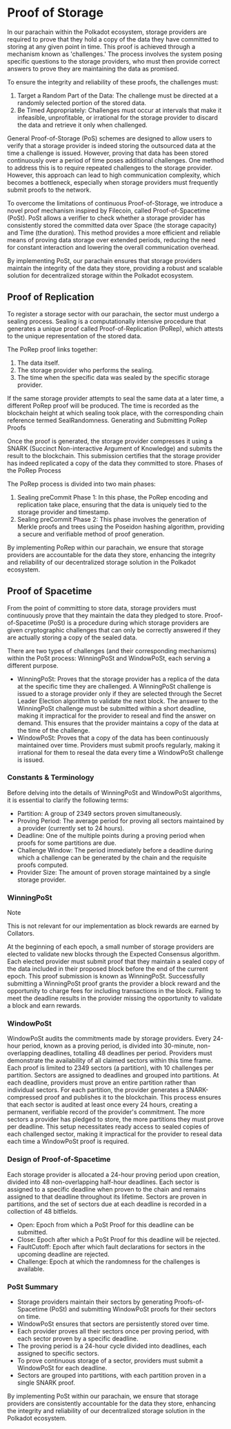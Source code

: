 # Proof of Storage

In our parachain within the Polkadot ecosystem, storage providers are required to prove that they hold a copy of the data they have committed to storing at any given point in time. This proof is achieved through a mechanism known as 'challenges.' The process involves the system posing specific questions to the storage providers, who must then provide correct answers to prove they are maintaining the data as promised.

To ensure the integrity and reliability of these proofs, the challenges must:

1. Target a Random Part of the Data: The challenge must be directed at a randomly selected portion of the stored data.
2. Be Timed Appropriately: Challenges must occur at intervals that make it infeasible, unprofitable, or irrational for the storage provider to discard the data and retrieve it only when challenged.

General Proof-of-Storage (PoS) schemes are designed to allow users to verify that a storage provider is indeed storing the outsourced data at the time a challenge is issued. However, proving that data has been stored continuously over a period of time poses additional challenges. One method to address this is to require repeated challenges to the storage provider. However, this approach can lead to high communication complexity, which becomes a bottleneck, especially when storage providers must frequently submit proofs to the network.

To overcome the limitations of continuous Proof-of-Storage, we introduce a novel proof mechanism inspired by Filecoin, called Proof-of-Spacetime (PoSt). PoSt allows a verifier to check whether a storage provider has consistently stored the committed data over Space (the storage capacity) and Time (the duration). This method provides a more efficient and reliable means of proving data storage over extended periods, reducing the need for constant interaction and lowering the overall communication overhead.

By implementing PoSt, our parachain ensures that storage providers maintain the integrity of the data they store, providing a robust and scalable solution for decentralized storage within the Polkadot ecosystem.

## Proof of Replication

To register a storage sector with our parachain, the sector must undergo a sealing process. Sealing is a computationally intensive procedure that generates a unique proof called Proof-of-Replication (PoRep), which attests to the unique representation of the stored data.

The PoRep proof links together:

1. The data itself.
2. The storage provider who performs the sealing.
3. The time when the specific data was sealed by the specific storage provider.

If the same storage provider attempts to seal the same data at a later time, a different PoRep proof will be produced. The time is recorded as the blockchain height at which sealing took place, with the corresponding chain reference termed SealRandomness.
Generating and Submitting PoRep Proofs

Once the proof is generated, the storage provider compresses it using a SNARK (Succinct Non-interactive Argument of Knowledge) and submits the result to the blockchain. This submission certifies that the storage provider has indeed replicated a copy of the data they committed to store.
Phases of the PoRep Process

The PoRep process is divided into two main phases:

1. Sealing preCommit Phase 1: In this phase, the PoRep encoding and replication take place, ensuring that the data is uniquely tied to the storage provider and timestamp.
2. Sealing preCommit Phase 2: This phase involves the generation of Merkle proofs and trees using the Poseidon hashing algorithm, providing a secure and verifiable method of proof generation.

By implementing PoRep within our parachain, we ensure that storage providers are accountable for the data they store, enhancing the integrity and reliability of our decentralized storage solution in the Polkadot ecosystem.

## Proof of Spacetime

From the point of committing to store data, storage providers must continuously prove that they maintain the data they pledged to store. Proof-of-Spacetime (PoSt) is a procedure during which storage providers are given cryptographic challenges that can only be correctly answered if they are actually storing a copy of the sealed data.

There are two types of challenges (and their corresponding mechanisms) within the PoSt process: WinningPoSt and WindowPoSt, each serving a different purpose.

- WinningPoSt: Proves that the storage provider has a replica of the data at the specific time they are challenged. A WinningPoSt challenge is issued to a storage provider only if they are selected through the Secret Leader Election algorithm to validate the next block. The answer to the WinningPoSt challenge must be submitted within a short deadline, making it impractical for the provider to reseal and find the answer on demand. This ensures that the provider maintains a copy of the data at the time of the challenge.
- WindowPoSt: Proves that a copy of the data has been continuously maintained over time. Providers must submit proofs regularly, making it irrational for them to reseal the data every time a WindowPoSt challenge is issued.

### Constants & Terminology

Before delving into the details of WinningPoSt and WindowPoSt algorithms, it is essential to clarify the following terms:

- Partition: A group of 2349 sectors proven simultaneously.
- Proving Period: The average period for proving all sectors maintained by a provider (currently set to 24 hours).
- Deadline: One of the multiple points during a proving period when proofs for some partitions are due.
- Challenge Window: The period immediately before a deadline during which a challenge can be generated by the chain and the requisite proofs computed.
- Provider Size: The amount of proven storage maintained by a single storage provider.

### WinningPoSt

> [!NOTE]
> This is not relevant for our implementation as block rewards are earned by Collators.

At the beginning of each epoch, a small number of storage providers are elected to validate new blocks through the Expected Consensus algorithm. Each elected provider must submit proof that they maintain a sealed copy of the data included in their proposed block before the end of the current epoch. This proof submission is known as WinningPoSt. Successfully submitting a WinningPoSt proof grants the provider a block reward and the opportunity to charge fees for including transactions in the block. Failing to meet the deadline results in the provider missing the opportunity to validate a block and earn rewards.

### WindowPoSt

WindowPoSt audits the commitments made by storage providers. Every 24-hour period, known as a proving period, is divided into 30-minute, non-overlapping deadlines, totalling 48 deadlines per period. Providers must demonstrate the availability of all claimed sectors within this time frame. Each proof is limited to 2349 sectors (a partition), with 10 challenges per partition.
Sectors are assigned to deadlines and grouped into partitions. At each deadline, providers must prove an entire partition rather than individual sectors. For each partition, the provider generates a SNARK-compressed proof and publishes it to the blockchain. This process ensures that each sector is audited at least once every 24 hours, creating a permanent, verifiable record of the provider's commitment.
The more sectors a provider has pledged to store, the more partitions they must prove per deadline. This setup necessitates ready access to sealed copies of each challenged sector, making it impractical for the provider to reseal data each time a WindowPoSt proof is required.

### Design of Proof-of-Spacetime

Each storage provider is allocated a 24-hour proving period upon creation, divided into 48 non-overlapping half-hour deadlines. Each sector is assigned to a specific deadline when proven to the chain and remains assigned to that deadline throughout its lifetime. Sectors are proven in partitions, and the set of sectors due at each deadline is recorded in a collection of 48 bitfields.

- Open: Epoch from which a PoSt Proof for this deadline can be submitted.
- Close: Epoch after which a PoSt Proof for this deadline will be rejected.
- FaultCutoff: Epoch after which fault declarations for sectors in the upcoming deadline are rejected.
- Challenge: Epoch at which the randomness for the challenges is available.

### PoSt Summary

- Storage providers maintain their sectors by generating Proofs-of-Spacetime (PoSt) and submitting WindowPoSt proofs for their sectors on time.
- WindowPoSt ensures that sectors are persistently stored over time.
- Each provider proves all their sectors once per proving period, with each sector proven by a specific deadline.
- The proving period is a 24-hour cycle divided into deadlines, each assigned to specific sectors.
- To prove continuous storage of a sector, providers must submit a WindowPoSt for each deadline.
- Sectors are grouped into partitions, with each partition proven in a single SNARK proof.

By implementing PoSt within our parachain, we ensure that storage providers are consistently accountable for the data they store, enhancing the integrity and reliability of our decentralized storage solution in the Polkadot ecosystem.
